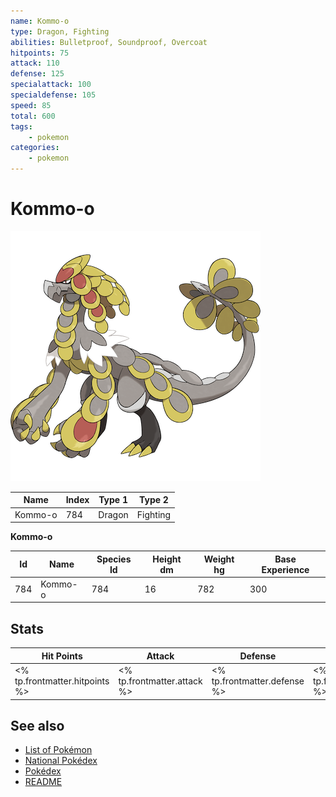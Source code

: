 ```yaml
---
name: Kommo-o
type: Dragon, Fighting
abilities: Bulletproof, Soundproof, Overcoat
hitpoints: 75
attack: 110
defense: 125
specialattack: 100
specialdefense: 105
speed: 85
total: 600
tags:
    - pokemon
categories:
    - pokemon
---
```


# Kommo-o


![Kommo-o](images/784.png)

| **Name** | **Index** | **Type 1** | **Type 2** |
|----|----|----|----|
| Kommo-o | 784 | Dragon | Fighting  |

**Kommo-o** 




| **Id** | **Name** | **Species Id** | **Height dm** | **Weight hg** | **Base Experience** |
|--------|----------|----------------|------------|------------|---------------------|
| 784 | Kommo-o | 784 | 16 | 782 | 300 |



## Stats

| **Hit Points** | **Attack** | **Defense** | **Special Attack** | **Special Defense** | **Speed** | **Total** |
|----------------|------------|-------------|--------------------|---------------------|-----------|-----------|
| <% tp.frontmatter.hitpoints %> | <% tp.frontmatter.attack %> | <% tp.frontmatter.defense %> | <% tp.frontmatter.specialattack %> | <% tp.frontmatter.specialdefense %> | <% tp.frontmatter.speed %> | <% tp.frontmatter.total %> |

## See also

- [List of Pokémon](../pokemon.md)
- [National Pokédex](../national_pokedex.md)
- [Pokédex](../pokedex.md)
- [README](../README.md)
